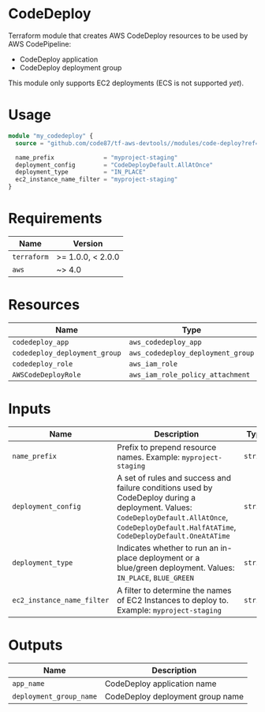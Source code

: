 # CodeDeploy

Terraform module that creates AWS CodeDeploy resources to be used by AWS CodePipeline:
* CodeDeploy application
* CodeDeploy deployment group

This module only supports EC2 deployments (ECS is not supported _yet_).


# Usage

```terraform
module "my_codedeploy" {
  source = "github.com/code87/tf-aws-devtools//modules/code-deploy?ref=v0.0.1"

  name_prefix              = "myproject-staging"
  deployment_config        = "CodeDeployDefault.AllAtOnce"
  deployment_type          = "IN_PLACE"
  ec2_instance_name_filter = "myproject-staging"
}
```


# Requirements

| Name        | Version           |
|-------------|-------------------|
| `terraform` | >= 1.0.0, < 2.0.0 |
| `aws`       | ~> 4.0            |


# Resources

| Name                          | Type                              |
|-------------------------------|-----------------------------------|
| `codedeploy_app`              | `aws_codedeploy_app`              |
| `codedeploy_deployment_group` | `aws_codedeploy_deployment_group` |
| `codedeploy_role`             | `aws_iam_role`                    |
| `AWSCodeDeployRole`           | `aws_iam_role_policy_attachment`  |


# Inputs

| Name                       | Description                                                    | Type     | Default | Required |
|----------------------------|----------------------------------------------------------------|----------|---------|----------|
| `name_prefix`              | Prefix to prepend resource names. Example: `myproject-staging` | `string` |         | yes      |
| `deployment_config`        | A set of rules and success and failure conditions used by CodeDeploy during a deployment. Values: `CodeDeployDefault.AllAtOnce`, `CodeDeployDefault.HalfAtATime`, `CodeDeployDefault.OneAtATime` | `string` | `CodeDeployDefault.AllAtOnce` | no      |
| `deployment_type`          | Indicates whether to run an in-place deployment or a blue/green deployment. Values: `IN_PLACE`, `BLUE_GREEN` | `string` | `IN_PLACE`        | no      |
| `ec2_instance_name_filter` | A filter to determine the names of EC2 Instances to deploy to. Example: `myproject-staging` | `string` |         | yes      |


# Outputs

| Name                    | Description                      |
|-------------------------|----------------------------------|
| `app_name`              | CodeDeploy application name      |
| `deployment_group_name` | CodeDeploy deployment group name |
